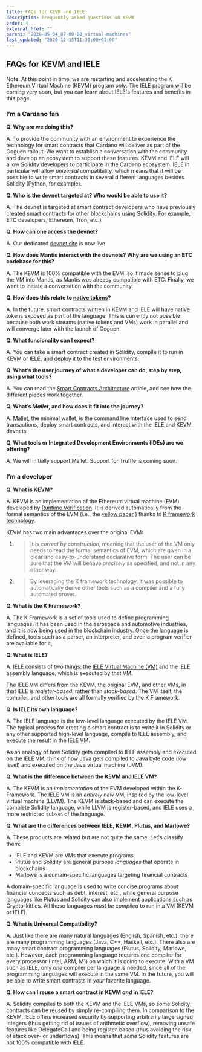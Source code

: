 ```yaml
---
title: FAQs for KEVM and IELE
description: Frequently asked questions on KEVM
order: 4
external_href: ""
parent: "2020-05-04_07-00-00_virtual-machines"
last_updated: "2020-12-15T11:30:00+01:00"
---
```


## FAQs for KEVM and IELE

Note: At this point in time, we are restarting and accelerating the K
Ethereum Virtual Machine (KEVM) program *only*. The IELE program will be coming very soon, but you can learn about IELE's features and benefits in this page.

### I’m a Cardano fan

**Q. Why are we doing this?**

A. To provide the community with an environment to experience
the technology for smart contracts that Cardano will deliver as
part of the Goguen rollout. We want to establish a conversation with the community
and develop an ecosystem to support these features. KEVM and
IELE will allow Solidity developers to participate in the Cardano
ecosystem. IELE in particular will allow *universal* compatibility, which
means that it will be possible to write smart contracts in
several different languages besides Solidity (Python, for example).

**Q. Who is the devnet targeted at? Who would be able to use it?**

A. The devnet is targeted at smart contract developers who have previously
created smart contracts for other blockchains using Solidity. For example, ETC developers,
Ethereum, Tron, etc.)

**Q. How can one access the devnet?**

A. Our dedicated [devnet site](https://developers.cardano.org/) is now live.

**Q. How does Mantis interact with the devnets? Why are we using an ETC codebase for this?**

A. The KEVM is 100% compatible with the EVM, so it made sense to plug
the VM into Mantis, as Mantis was already compatible
with ETC. Finally, we want to initiate a conversation with the community.

**Q. How does this relate to [native tokens](https://developers.cardano.org/en/development-environments/native-tokens/native-tokens/)?**

A. In the future, smart contracts written in KEVM and IELE will have
native tokens exposed as part of the language. This is currently not possible
because both work streams (native tokens and VMs) work in parallel and will
converge later with the launch of Goguen.

**Q. What funcionality can I expect?**

A. You can take a smart contract created in Solidity,
compile it to run in KEVM or IELE, and deploy it to the test
environments.

**Q. What’s the user journey of what a developer can do, step by step, using what tools?**

A. You can read the [Smart Contracts Architecture](https://developers.cardano.org/en/virtual-machines/kevm/about/iele_vm_architecture/) article, and see
how the different pieces work together.

**Q. What’s *Mallet*, and how does it fit into the journey?**

A. [Mallet](https://developers.cardano.org/en/virtual-machines/kevm/getting-started/mallet-end-to-end/), the minimal wallet, is the command line interface
used to send transactions, deploy smart contracts, and interact with the IELE and KEVM devnets.

**Q. What tools or Integrated Development Environments (IDEs) are we offering?**

A. We will initially support Mallet. Support for Truffle is coming soon.

### I’m a developer

**Q. What is KEVM?**

A. KEVM is an implementation of the Ethereum virtual machine (EVM)
developed by [Runtime Verification](https://runtimeverification.com/). It is derived
automatically from the formal semantics of the EVM (i.e., the
[yellow paper](https://ethereum.github.io/yellowpaper/paper.pdf) ) thanks
to [K framework technology](https://runtimeverification.com/blog/k-framework-an-overview/).

KEVM has two main advantages over the original EVM:

1.  > It is *correct by construction*, meaning that the user of the VM
    > only needs to read the formal semantics of EVM, which are given in a
    > clear and easy-to-understand declarative form. The user can be sure
    > that the VM will behave *precisely* as specified, and not in any other way.

2.  > By leveraging the K framework technology, it was possible to
    > automatically derive other tools such as a compiler and a fully
    > automated prover.

**Q. What is the K Framework?**

A. The K Framework is a set of tools used to define programming languages.
It has been used in the aerospace and automotive industries, and it is now
being used in the blockchain industry. Once the language is defined, tools
such as a parser, an interpreter, and even a program verifier are
available for it,

**Q. What is IELE?**

A. IELE consists of two things: the [IELE Virtual Machine (VM)](https://developers.cardano.org/en/virtual-machines/iele/overview/)
and the IELE assembly language, which is executed by that VM.

The IELE VM differs from the KEVM, the original EVM, and other VMs,
in that IELE is *register-based*, rather than *stack-based*. The VM
itself, the compiler, and other tools are all formally verified
by the K Framework.

**Q. Is IELE its own language?**

A. The IELE language is the low-level language executed by the IELE VM.
The typical process for creating a smart contract is to write it in
Solidity or any other supported high-level language, compile to IELE assembly,
and execute the result in the IELE VM.

As an analogy of how Solidity gets compiled to IELE assembly and
executed on the IELE VM, think of how Java gets compiled to Java
byte code (low level) and executed on the Java virtual machine (JVM).

**Q. What is the difference between the KEVM and IELE VM?**

A. The KEVM is an *implementation* of the EVM developed within the K-Framework.
The IELE VM is an *entirely new* VM, inspired by the low-level virtual machine (LLVM).
The KEVM is stack-based and can execute the complete Solidity language, while LLVM is
register-based, and IELE uses a more restricted subset of the language.

**Q. What are the differences between IELE, KEVM, Plutus, and Marlowe?**

A. These products are related but are not quite the same. Let's classify them:

- IELE and KEVM are VMs that execute programs
- Plutus and Solidity are general purpose *languages* that operate in blockchains
- Marlowe is a domain-specific languages targeting financial contracts

A domain-specific language is used to write concise programs about financial concepts
such as debt, interest, etc., while general purpose languages like Plutus and Solidity
can also implement applications such as Crypto-kitties. All these languages *must be compiled*
to run in a VM (KEVM or IELE).

**Q. What is Universal Compatibility?**

A. Just like there are many natural languages (English, Spanish, etc.),
there are many programming languages (Java, C++, Haskell, etc.). There
also are many smart contract programming languages (Plutus, Solidity, Marlowe, etc.). However, each programming language requires one
compiler for every processor (Intel, ARM, M1) on which it is going to
execute. With a VM such as IELE, only *one* compiler per language is needed,
since all of the programming languages will execute in the same VM.
In the future, you will be able to write smart contracts in *your* favorite language.

**Q. How can I reuse a smart contract in KEVM *and* in IELE?**

A. Solidity compiles to both the KEVM and the IELE VMs, so some Solidity
contracts can be reused by simply re-compiling them. In comparison to the
KEVM, IELE offers increased security by supporting arbitrarily large
signed integers (thus getting rid of issues of arithmetic overflow),
removing unsafe features like DelegateCall and being register-based
(thus avoiding the risk of stack over- or underflows). This means that
*some* Solidity features are not 100% compatible with IELE.
